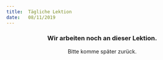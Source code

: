 ```yaml
---
title:  Tägliche Lektion
date:   08/11/2019
---
```


### <center>Wir arbeiten noch an dieser Lektion.</center>
<center>Bitte komme später zurück.</center>